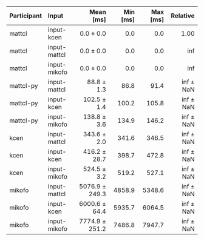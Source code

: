 | Participant | Input | Mean [ms] | Min [ms] | Max [ms] | Relative |
|:---|:---|---:|---:|---:|---:|
| mattcl | input-kcen | 0.0 ± 0.0 | 0.0 | 0.0 | 1.00 |
| mattcl | input-mattcl | 0.0 ± 0.0 | 0.0 | 0.0 | inf |
| mattcl | input-mikofo | 0.0 ± 0.0 | 0.0 | 0.0 | inf |
| mattcl-py | input-mattcl | 88.8 ± 1.3 | 86.8 | 91.4 | inf ± NaN |
| mattcl-py | input-kcen | 102.5 ± 1.4 | 100.2 | 105.8 | inf ± NaN |
| mattcl-py | input-mikofo | 138.8 ± 3.6 | 134.9 | 146.2 | inf ± NaN |
| kcen | input-mattcl | 343.6 ± 2.0 | 341.6 | 346.5 | inf ± NaN |
| kcen | input-kcen | 416.2 ± 28.7 | 398.7 | 472.8 | inf ± NaN |
| kcen | input-mikofo | 524.5 ± 3.2 | 519.2 | 527.1 | inf ± NaN |
| mikofo | input-mattcl | 5076.9 ± 249.3 | 4858.9 | 5348.6 | inf ± NaN |
| mikofo | input-kcen | 6000.6 ± 64.4 | 5935.7 | 6064.5 | inf ± NaN |
| mikofo | input-mikofo | 7774.9 ± 251.2 | 7486.8 | 7947.7 | inf ± NaN |
